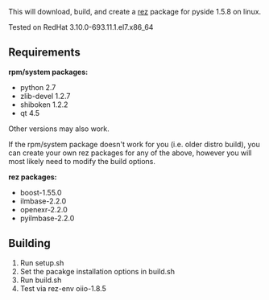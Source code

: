 This will download, build, and create a [rez](http://nerdvegas.github.io/rez/) package for pyside 1.5.8 on linux.  

Tested on RedHat 3.10.0-693.11.1.el7.x86_64

## Requirements

**rpm/system packages:**
 - python 2.7
 - zlib-devel 1.2.7
 - shiboken 1.2.2
 - qt 4.5

Other versions may also work.

If the rpm/system package doesn't work for you (i.e. older distro build), you can create your own rez packages for any of the above, however you will most likely need to modify the build options.

**rez packages:**
 - boost-1.55.0
 - ilmbase-2.2.0
 - openexr-2.2.0
 - pyilmbase-2.2.0

## Building

 1. Run setup.sh
 2. Set the pacakge installation options in build.sh
 3. Run build.sh
 4. Test via rez-env oiio-1.8.5